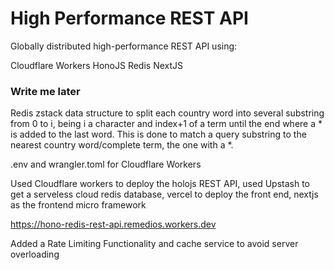 # High Performance REST API

Globally distributed high-performance REST API using:

Cloudflare Workers
HonoJS
Redis
NextJS

### Write me later

Redis zstack data structure to split each country word into several substring from 0 to i, being i a character and index+1 of a term until the end where a \* is added to the last word.
This is done to match a query substring to the nearest country word/complete term, the one with a \*.

.env and wrangler.toml for Cloudflare Workers

Used Cloudflare workers to deploy the holojs REST API, used Upstash to get a serveless cloud redis database, vercel to deploy the front end, nextjs as the frontend micro framework

https://hono-redis-rest-api.remedios.workers.dev

Added a Rate Limiting Functionality and cache service to avoid server overloading
